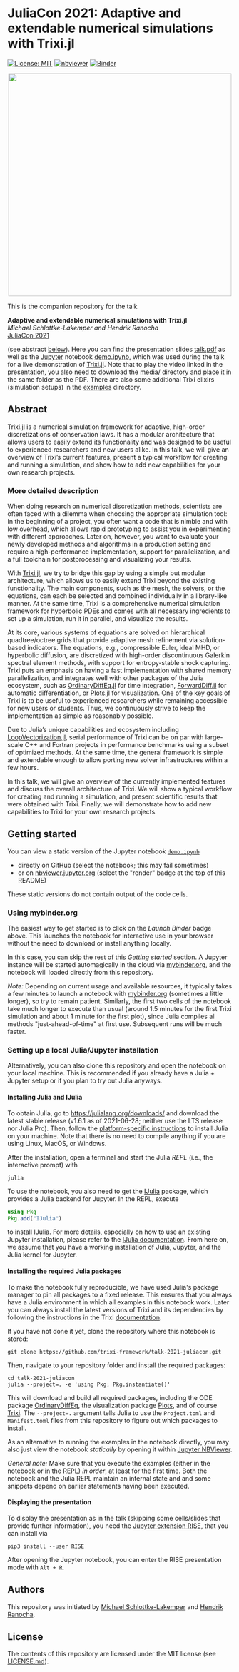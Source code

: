 # JuliaCon 2021: Adaptive and extendable numerical simulations with Trixi.jl

[![License: MIT](https://img.shields.io/badge/License-MIT-success.svg)](https://opensource.org/licenses/MIT)
[![nbviewer](https://raw.githubusercontent.com/jupyter/design/master/logos/Badges/nbviewer_badge.svg)](https://nbviewer.jupyter.org/github/trixi-framework/talk-2021-juliacon/blob/main/demo.ipynb)
[![Binder](https://mybinder.org/badge_logo.svg)](https://mybinder.org/v2/gh/trixi-framework/talk-2021-juliacon/HEAD?filepath=demo.ipynb)

<p align="center">
  <a href="talk.pdf"><img
    src="https://user-images.githubusercontent.com/3637659/124484059-4ca59c00-ddab-11eb-9ebc-bcf152b095bb.png"
    width="500px" /></a>
</p>

This is the companion repository for the talk

**Adaptive and extendable numerical simulations with Trixi.jl**</br>
*Michael Schlottke-Lakemper and Hendrik Ranocha*</br>
[JuliaCon 2021](https://juliacon.org/2021)

(see abstract [below](#abstract)). Here you can find the presentation slides
[talk.pdf](talk.pdf) as well as the [Jupyter](https://jupyter.org) notebook
[demo.ipynb](demo.ipynb), which was used during the talk for a live
demonstration of [Trixi.jl](https://github.com/trixi-framework/Trixi.jl).
Note that to play the video linked in the presentation, you also need to
download the [media/](media/) directory and place it in the same folder as the
PDF. There are also some additional Trixi elixirs (simulation setups) in the
[examples](examples/) directory.


## Abstract

Trixi.jl is a numerical simulation framework for adaptive, high-order
discretizations of conservation laws. It has a modular architecture that allows
users to easily extend its functionality and was designed to be useful to
experienced researchers and new users alike. In this talk, we will give an
overview of Trixi’s current features, present a typical workflow for creating
and running a simulation, and show how to add new capabilities for your own
research projects.

### More detailed description

When doing research on numerical discretization methods, scientists are often
faced with a dilemma when choosing the appropriate simulation tool: In the
beginning of a project, you often want a code that is nimble and with low
overhead, which allows rapid prototyping to assist you in experimenting with
different approaches. Later on, however, you want to evaluate your newly
developed methods and algorithms in a production setting and require a
high-performance implementation, support for parallelization, and a full
toolchain for postprocessing and visualizing your results.

With [Trixi.jl](https://github.com/trixi-framework/Trixi.jl), we try to bridge
this gap by using a simple but modular architecture, which allows us to easily
extend Trixi beyond the existing functionality. The main components, such as
the mesh, the solvers, or the equations, can each be selected and combined
individually in a library-like manner. At the same time, Trixi is a
comprehensive numerical simulation framework for hyperbolic PDEs and comes with
all necessary ingredients to set up a simulation, run it in parallel, and
visualize the results.

At its core, various systems of equations are solved on hierarchical
quadtree/octree grids that provide adaptive mesh refinement via solution-based
indicators. The equations, e.g., compressible Euler, ideal MHD, or hyperbolic
diffusion, are discretized with high-order discontinuous Galerkin spectral
element methods, with support for entropy-stable shock capturing. Trixi puts an
emphasis on having a fast implementation with shared memory parallelization,
and integrates well with other packages of the Julia ecosystem, such as
[OrdinaryDiffEq.jl](https://github.com/SciML/OrdinaryDiffEq.jl) for time
integration, [ForwardDiff.jl](https://github.com/JuliaDiff/ForwardDiff.jl) for
automatic differentiation, or [Plots.jl](https://github.com/JuliaPlots/Plots.jl)
for visualization. One of the key goals of Trixi is to be useful to experienced
researchers while remaining accessible for new users or students. Thus, we
continuously strive to keep the implementation as simple as reasonably possible.

Due to Julia’s unique capabilities and ecosystem including
[LoopVectorization.jl](https://github.com/JuliaSIMD/LoopVectorization.jl),
serial performance of Trixi can be on par with large-scale C++ and Fortran
projects in performance benchmarks using a subset of optimized methods. At the
same time, the general framework is simple and extendable enough to allow
porting new solver infrastructures within a few hours.

In this talk, we will give an overview of the currently implemented features
and discuss the overall architecture of Trixi. We will show a typical workflow
for creating and running a simulation, and present scientific results that were
obtained with Trixi. Finally, we will demonstrate how to add new capabilities to
Trixi for your own research projects.


## Getting started

You can view a static version of the Jupyter notebook [`demo.ipynb`](demo.ipynb)

- directly on GitHub (select the notebook; this may fail sometimes)
- or on [nbviewer.jupyter.org](https://nbviewer.jupyter.org/)
  (select the "render" badge at the top of this README)

These static versions do not contain output of the code cells.

### Using mybinder.org
The easiest way to get started is to click on the *Launch Binder* badge above.
This launches the notebook for interactive use in your browser without the need
to download or install anything locally.

In this case, you can skip the rest of this *Getting started* section. A
Jupyter instance will be started automagically in the cloud via
[mybinder.org](https://mybinder.org), and the notebook will loaded directly from
this repository.

*Note:*  Depending on current usage and available resources, it typically takes
a few minutes to launch a notebook with [mybinder.org](https://mybinder.org)
(sometimes a little longer), so try to remain patient. Similarly, the first two
cells of the notebook take much longer to execute than usual (around 1.5 minutes
for the first Trixi simulation and about 1 minute for the first plot), since
Julia compiles all methods "just-ahead-of-time" at first use. Subsequent runs
will be much faster.

### Setting up a local Julia/Jupyter installation
Alternatively, you can also clone this repository and open the notebook on your
local machine. This is recommended if you already have a Julia + Jupyter setup
or if you plan to try out Julia anyways.

#### Installing Julia and IJulia
To obtain Julia, go to https://julialang.org/downloads/ and download the latest
stable release (v1.6.1 as of 2021-06-28; neither use the LTS release nor
Julia Pro). Then, follow the
[platform-specific instructions](https://julialang.org/downloads/platform/)
to install Julia on your machine. Note that there is no need to compile anything
if you are using Linux, MacOS, or Windows.

After the installation, open a terminal and start the Julia *REPL*
(i.e., the interactive prompt) with
```shell
julia
```
To use the notebook, you also need to get the
[IJulia](https://github.com/JuliaLang/IJulia.jl) package, which provides a Julia
backend for Jupyter. In the REPL, execute
```julia
using Pkg
Pkg.add("IJulia")
```
to install IJulia. For more details, especially on how to use an existing Jupyter
installation, please refer to the
[IJulia documentation](https://julialang.github.io/IJulia.jl/stable/).
From here on, we assume that you have a working installation of Julia, Jupyter,
and the Julia kernel for Jupyter.

#### Installing the required Julia packages
To make the notebook fully reproducible, we have used Julia's package manager
to pin all packages to a fixed release. This ensures that you always have a
Julia environment in which all examples in this notebook work. Later you can
always install the latest versions of Trixi and its dependencies by following
the instructions in the Trixi
[documentation](https://trixi-framework.github.io/Trixi.jl/stable/).

If you have not done it yet, clone the repository where this notebook is stored:
```shell
git clone https://github.com/trixi-framework/talk-2021-juliacon.git
```
Then, navigate to your repository folder and install the required packages:
```shell
cd talk-2021-juliacon
julia --project=. -e 'using Pkg; Pkg.instantiate()'
```
This will download and build all required packages, including the ODE package
[OrdinaryDiffEq](https://github.com/SciML/OrdinaryDiffEq.jl), the visualization
package [Plots](https://github.com/JuliaPlots/Plots.jl), and of course
[Trixi](https://github.com/trixi-framework/Trixi.jl).
The `--project=.` argument tells Julia to use the `Project.toml`
and `Manifest.toml` files from this repository to figure out which packages to install.

As an alternative to running the examples in the notebook directly, you may
also just view the notebook *statically* by opening it within
[Jupyter NBViewer](https://nbviewer.jupyter.org/github/trixi-framework/talk-2021-Introduction_to_Julia_and_Trixi/blob/main/Talk.ipynb?flush_cache=true).

*General note:* Make sure that you execute the examples (either in the notebook
or in the REPL) *in order*, at least for the first time. Both the notebook and
the Julia REPL maintain an internal state and and some snippets depend on
earlier statements having been executed.

#### Displaying the presentation

To display the presentation as in the talk (skipping some cells/slides that
provide further information), you need the
[Jupyter extension RISE](https://rise.readthedocs.io/en/stable),
that you can install via
```shell
pip3 install --user RISE
```
After opening the Jupyter notebook, you can enter the RISE presentation mode
with `Alt + R`.


## Authors
This repository was initiated by
[Michael Schlottke-Lakemper](https://www.mi.uni-koeln.de/NumSim/schlottke-lakemper)
and [Hendrik Ranocha](https://ranocha.de).


## License
The contents of this repository are licensed under the MIT license
(see [LICENSE.md](LICENSE.md)).
